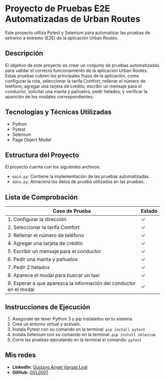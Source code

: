 # Proyecto de Pruebas E2E Automatizadas de Urban Routes

Este proyecto utiliza Pytest y Selenium para automatizar las pruebas de extremo a extremo (E2E) de la aplicación Urban Routes.

## Descripción

El objetivo de este proyecto es crear un conjunto de pruebas automatizadas para validar el correcto funcionamiento de la aplicación Urban Routes. Estas pruebas cubren los principales flujos de la aplicación, como configurar la ruta, seleccionar la tarifa Comfort, rellenar el número de teléfono, agregar una tarjeta de crédito, escribir un mensaje para el conductor, solicitar una manta y pañuelos, pedir helados, y verificar la aparición de los modales correspondientes.

## Tecnologías y Técnicas Utilizadas

- Python
- Pytest
- Selenium
- Page Object Model

## Estructura del Proyecto

El proyecto cuenta con los siguientes archivos:

- `main.py`: Contiene la implementación de las pruebas automatizadas.
- `data.py`: Almacena los datos de prueba utilizados en las pruebas.

## Lista de Comprobación

| Caso de Prueba | Estado |
| --- | --- |
| 1. Configurar la dirección | ✓ |
| 2. Seleccionar la tarifa Comfort | ✓ |
| 3. Rellenar el número de teléfono | ✓ |
| 4. Agregar una tarjeta de crédito | ✓ |
| 5. Escribir un mensaje para el conductor | ✓ |
| 6. Pedir una manta y pañuelos | ✓ |
| 7. Pedir 2 helados | ✓ |
| 8. Aparece el modal para buscar un taxi | ✓ |
| 9. Esperar a que aparezca la información del conductor en el modal | ✓ |

## Instrucciones de Ejecución

1. Asegúrate de tener Python 3 y pip instalados en tu sistema.
2. Crea un entorno virtual y actívalo.
3. Instala Pytest con su comando en la terminal: ` pip install pytest `
4. Instala Selenium con su comando en la terminal: ` pip install selenium `
5. Corre las pruebas ejecutando en la terminal el comando: ` pytest `

## Mis redes

- **LinkedIn:** [Gustavo Ángel Vargas Leal](https://www.linkedin.com/in/gustavo-angel-vargas-leal/)
- **GitHub:** [GVL0001](https://github.com/GVL0001)